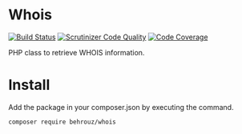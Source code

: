 # Whois

[![Build Status](https://travis-ci.org/arall/whois.svg)](https://travis-ci.org/arall/whois) [![Scrutinizer Code Quality](https://scrutinizer-ci.com/g/arall/whois/badges/quality-score.png?b=master)](https://scrutinizer-ci.com/g/arall/whois/?branch=master) [![Code Coverage](https://scrutinizer-ci.com/g/arall/whois/badges/coverage.png?b=master)](https://scrutinizer-ci.com/g/arall/whois/?branch=master)

PHP class to retrieve WHOIS information.

# Install

Add the package in your composer.json by executing the command.

```
composer require behrouz/whois
